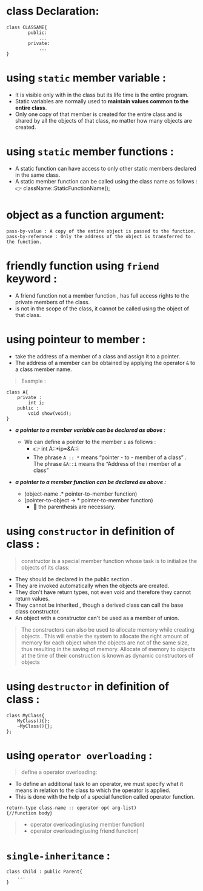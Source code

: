 # class Declaration:
```
class CLASSAME{
        public:
            ...
        private:
            ...
}
```

# using `static` member variable :
- It is visible only with in the class but its life time is the entire program.
- Static variables are normally used to __maintain values common to the entire class__.
- Only one copy of that member is created for the entire class and is shared by all the objects of that class, no matter how many objects are created.

# using `static` member functions :
- A static function can have access to only other static members declared in the same class.
- A static member function can be called using the class name as follows :
        👉 className::StaticFunctionName();

# object as a function argument:
    pass-by-value : A copy of the entire object is passed to the function.
    pass-by-referance : Only the address of the object is transferred to the function.

# friendly function  using `friend` keyword :
- A friend function not a member function , has full access rights to the private members of the class.
- is not in the scope of the class, it cannot be called using the object of that class.

# using pointeur to member :
- take the address of a member of a class and assign it to a pointer.
- The address of a member can be obtained by applying the operator `&` to a class member name.
> Example :
```
class A{
    private :
        int i;
    public :
        void show(void);
}
```
>
- ___a pointer to a member variable can be declared as above :___
  - We can define a pointer to the member `i` as follows :
    -  👉 int A::*ip=&A::i
    - The phrase `A :: *` means “pointer - to - member of a class” . The phrase `&A::i` means the “Address of the i member of a class”
  
- ___a pointer to a member function can be declared as above :___
  - (object-name .* pointer-to-member function)
  - (pointer-to-object -> * pointer-to-member function)
    - 💁 the parenthesis are necessary.
# using `constructor` in definition of class :
> constructor is a special member function whose task is to initialize the objects of its class:
- They should be declared in the public section .
-  They are invoked automatically when the objects are created.
-  They don't have return types, not even void and therefore they cannot return values.
-  They cannot be inherited , though a derived class can call the base class constructor.
-  An object with a constructor can't be used as a member of union.
>   The constructors can also be used to allocate memory while creating objects .
>   This will enable the system to allocate the right amount of memory for each object when the objects are not of the same size, thus resulting in the saving of memory. 
> Allocate of memory to objects at the time of their construction is known as dynamic constructors of objects
# using `destructor` in definition of class :
```
class MyClass{
    MyClass(){};
    ~MyClass(){};
};
```

# using `operator overloading` :
> define a operator overloading:
- To define an additional task to an operator, we must specify what it means in relation to the class to which the operator is applied.
- This is done with the help of a special function called operator function.
```
return-type class-name :: operator op( arg-list)
{//function body}
```
> - operator overloading(using member function) 
> - operator overloading(using friend function)
# `single-inheritance` :
```
class Child : public Parent{
    ...
}
```

